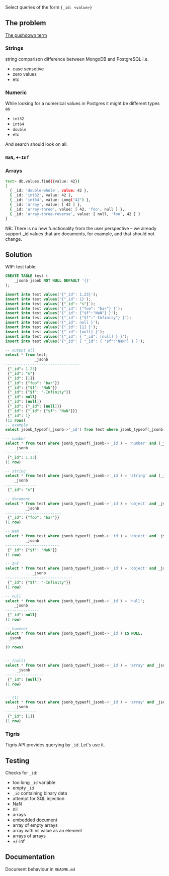 Select queries of the form `{_id: <value>}`

## The problem

[The pushdown term](https://www.quora.com/What-do-we-mean-when-we-say-SQL-pushdown)

### Strings

string comparison difference between MongoDB and PostgreSQL i.e.
* case sensetive
* zero values
* etc

### Numeric

While looking for a numerical values in Postgres it might be different types as
* `int32`
* `int64`
* `double`
* etc

And search should look on all.

### `NaN`, `+-Inf`



### Arrays

```sh
test> db.values.find({value: 42})
[
  { _id: 'double-whole', value: 42 },
  { _id: 'int32', value: 42 },
  { _id: 'int64', value: Long("42") },
  { _id: 'array', value: [ 42 ] },
  { _id: 'array-three', value: [ 42, 'foo', null ] },
  { _id: 'array-three-reverse', value: [ null, 'foo', 42 ] }
]
```

NB: There is no new functionality from the user perspective – we already support _id values that are documents, for example, and that should not change.

## Solution

WIP: test table:

```sql
CREATE TABLE test (
	_jsonb jsonb NOT NULL DEFAULT '{}'
);

insert into test values('{"_id": 1.23}');
insert into test values('{"_id": 1}');
insert into test values(`{"_id": "s"}`);
insert into test values('{"_id": {"foo": "bar"} }');
insert into test values('{"_id": {"$f":"NaN"} }');
insert into test values('{"_id": {"$f":"-Infinity"} }');
insert into test values('{"_id": null }');
insert into test values('{"_id": [1] }');
insert into test values('{"_id": [null] }');
insert into test values('{"_id": { "_id": [null] } }');
insert into test values('{"_id": { "_id": { "$f":"NaN"} } }');

-- output all
select * from test;
             _jsonb
---------------------------------
 {"_id": 1.23}
 {"_id": "s"}
 {"_id": [1]}
 {"_id": {"foo": "bar"}}
 {"_id": {"$f": "NaN"}}
 {"_id": {"$f": "-Infinity"}}
 {"_id": null}
 {"_id": [null]}
 {"_id": {"_id": [null]}}
 {"_id": {"_id": {"$f": "NaN"}}}
 {"_id": 1}
(11 rows)
-- example
select jsonb_typeof(_jsonb->'_id') from test where jsonb_typeof(_jsonb->'_id') = 'number';

-- number
select * from test where jsonb_typeof(_jsonb->'_id') = 'number' and (_jsonb->'_id')::numeric = 1.23;
    _jsonb
---------------
 {"_id": 1.23}
(1 row)

-- string
select * from test where jsonb_typeof(_jsonb->'_id') = 'string' and (_jsonb->'_id')::text = '"s"';
    _jsonb
--------------
 {"_id": "s"}

-- document
select * from test where jsonb_typeof(_jsonb->'_id') = 'object' and _jsonb->'_id' = '{"foo": "bar"}'::jsonb;
         _jsonb
-------------------------
 {"_id": {"foo": "bar"}}
(1 row)

-- NaN
select * from test where jsonb_typeof(_jsonb->'_id') = 'object' and _jsonb->'_id' = '{"$f":"NaN"}'::jsonb;
         _jsonb
------------------------
 {"_id": {"$f": "NaN"}}
(1 row)

-- Inf
select * from test where jsonb_typeof(_jsonb->'_id') = 'object' and _jsonb->'_id' = '{"$f":"-Infinity"}'::jsonb;
            _jsonb
------------------------------
 {"_id": {"$f": "-Infinity"}}
(1 row)

-- null
select * from test where jsonb_typeof(_jsonb->'_id') = 'null';
    _jsonb
---------------
 {"_id": null}
(1 row)

-- however
select * from test where jsonb_typeof(_jsonb->'_id') IS NULL;
 _jsonb
--------
(0 rows)


-- [null]
select * from test where jsonb_typeof(_jsonb->'_id') = 'array' and _jsonb->'_id' = '[null]'::jsonb;
     _jsonb
-----------------
 {"_id": [null]}
(1 row)


-- [1]
select * from test where jsonb_typeof(_jsonb->'_id') = 'array' and _jsonb->'_id' = '[1]'::jsonb;
    _jsonb
--------------
 {"_id": [1]}
(1 row)

```

### Tigris

Tigris API provides querying by `_id`. Let's use it.

## Testing

Checks for `_id`:
* too long `_id` variable
* empty `_id`
* `_id` containing binary data
* attempt for SQL injection
* NaN
* nil
* arrays
* embedded document
* array of empty arrays
* array with nil value as an element
* arrays of arrays
* +/-Inf

## Documentation

Document behaviour in `README.md`
